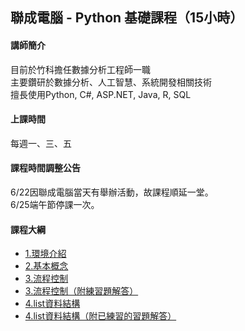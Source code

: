 
## 聯成電腦 - Python 基礎課程（15小時）

#### 講師簡介

目前於竹科擔任數據分析工程師一職<br/>
主要鑽研於數據分析、人工智慧、系統開發相關技術<br/>
擅長使用Python, C#, ASP.NET, Java, R, SQL

#### 上課時間

每週一、三、五

#### 課程時間調整公告

6/22因聯成電腦當天有舉辦活動，故課程順延一堂。<br/>
6/25端午節停課一次。

#### 課程大綱
- [1.環境介紹](https://mirdex.github.io/python_basic/1.%20environment.slides.html)
- [2.基本概念](https://mirdex.github.io/python_basic/2.%20basic%20concept.slides.html)
- [3.流程控制](https://mirdex.github.io/python_basic/3.%20流程控制(Q).slides.html)
- [3.流程控制（附練習題解答）](https://mirdex.github.io/python_basic/3.%20流程控制(A).slides.html)
- [4.list資料結構](https://mirdex.github.io/python_basic/4.%20資料結構(Q).slides.html)
- [4.list資料結構（附已練習的習題解答）](https://mirdex.github.io/python_basic/4.%20資料結構(A)_1.slides.html)
